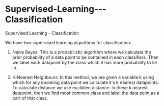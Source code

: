 # Supervised-Learning---Classification
Supervised Learning - Classification

We have two supervised learning algorithms for classification:
1) Naive Bayes:
   This is a probabilistic algorithm where we calculate the prior probability of a data point to be contained in each classifiers. Then we label each datapoint by the class which it has more probability to lie in.
  
2) K-Nearest Neighbours:
    In this method, we are given a variable k using which for any incoming data point we calculate it's k nearest datapoints. To calculate distance we use euclidien distance. In these k nearest datapoint, then we find most common class and label the data point as a part of that class.
